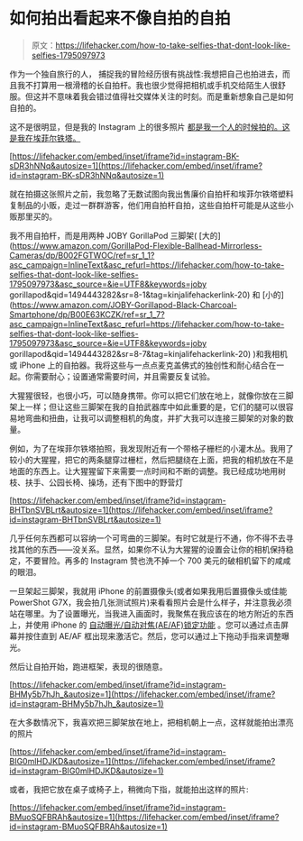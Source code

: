 # 如何拍出看起来不像自拍的自拍

> 原文：<https://lifehacker.com/how-to-take-selfies-that-dont-look-like-selfies-1795097973>

作为一个独自旅行的人， 捕捉我的冒险经历很有挑战性:我想把自己也拍进去，而且我不打算用一根滑稽的长自拍杆。我也很少觉得把相机或手机交给陌生人很舒服。但这并不意味着我会错过值得社交媒体关注的时刻。而是重新想象自己是如何自拍的。



这不是很明显，但是我的 Instagram 上的很多照片 [都是我一个人的时候拍的。这是我在埃菲尔铁塔。](https://www.instagram.com/superlee7/)

 [https://lifehacker.com/embed/inset/iframe?id=instagram-BK-sDR3hNNq&autosize=1](https://lifehacker.com/embed/inset/iframe?id=instagram-BK-sDR3hNNq&autosize=1) 

就在拍摄这张照片之前，我忽略了无数试图向我出售廉价自拍杆和埃菲尔铁塔塑料复制品的小贩，走过一群群游客，他们用自拍杆自拍，这些自拍杆可能是从这些小贩那里买的。

我不用自拍杆，而是用两种 JOBY GorillaPod 三脚架( [大的](https://www.amazon.com/GorillaPod-Flexible-Ballhead-Mirrorless-Cameras/dp/B002FGTWOC/ref=sr_1_1?asc_campaign=InlineText&asc_refurl=https://lifehacker.com/how-to-take-selfies-that-dont-look-like-selfies-1795097973&asc_source=&ie=UTF8&keywords=joby gorillapod&qid=1494443282&sr=8-1&tag=kinjalifehackerlink-20) 和 [小的](https://www.amazon.com/JOBY-Gorillapod-Black-Charcoal-Smartphone/dp/B00E63KCZK/ref=sr_1_7?asc_campaign=InlineText&asc_refurl=https://lifehacker.com/how-to-take-selfies-that-dont-look-like-selfies-1795097973&asc_source=&ie=UTF8&keywords=joby gorillapod&qid=1494443282&sr=8-7&tag=kinjalifehackerlink-20) )和我相机或 iPhone 上的自拍器。我将这些与一点点麦克盖佛式的独创性和耐心结合在一起。你需要耐心；设置通常需要时间，并且需要反复试验。

大猩猩很轻，也很小巧，可以随身携带。你可以把它们放在地上，就像你放在三脚架上一样；但让这些三脚架在我的自拍武器库中如此重要的是，它们的腿可以很容易地弯曲和扭曲，让我可以调整相机的角度，并扩大我可以连接三脚架的对象的数量。

例如，为了在埃菲尔铁塔拍照，我发现附近有一个带格子栅栏的小灌木丛。我用了较小的大猩猩，把它的两条腿穿过栅栏，然后把腿绕在上面，把我的相机放在不是地面的东西上。让大猩猩留下来需要一点时间和不断的调整。我已经成功地用树枝、扶手、公园长椅、操场，还有下图中的野营灯

 [https://lifehacker.com/embed/inset/iframe?id=instagram-BHTbnSVBLrt&autosize=1](https://lifehacker.com/embed/inset/iframe?id=instagram-BHTbnSVBLrt&autosize=1) 

几乎任何东西都可以容纳一个可弯曲的三脚架。有时它就是行不通，你不得不去寻找其他的东西——没关系。显然，如果你不认为大猩猩的设置会让你的相机保持稳定，不要冒险。再多的 Instagram 赞也洗不掉一个 700 美元的破相机留下的咸咸的眼泪。

一旦架起三脚架，我就用 iPhone 的前置摄像头(或者如果我用后置摄像头或佳能 PowerShot G7X，我会拍几张测试照片)来看看照片会是什么样子，并注意我必须站在哪里。为了设置曝光，当我进入画面时，我聚焦在我应该在的地方附近的东西上，并使用 iPhone 的 [自动曝光/自动对焦(AE/AF)锁定功能](http://iphonephotographyschool.com/ae-af-lock/) 。您可以通过点击屏幕并按住直到 AE/AF 框出现来激活它。然后，您可以通过上下拖动手指来调整曝光。

然后让自拍开始，跑进框架，表现的很随意。

 [https://lifehacker.com/embed/inset/iframe?id=instagram-BHMy5b7hJh_&autosize=1](https://lifehacker.com/embed/inset/iframe?id=instagram-BHMy5b7hJh_&autosize=1) 

在大多数情况下，我喜欢把三脚架放在地上，把相机朝上一点，这样就能拍出漂亮的照片

 [https://lifehacker.com/embed/inset/iframe?id=instagram-BIG0mlHDJKD&autosize=1](https://lifehacker.com/embed/inset/iframe?id=instagram-BIG0mlHDJKD&autosize=1) 

或者，我把它放在桌子或椅子上，稍微向下指，就能拍出这样的照片:

 [https://lifehacker.com/embed/inset/iframe?id=instagram-BMuoSQFBRAh&autosize=1](https://lifehacker.com/embed/inset/iframe?id=instagram-BMuoSQFBRAh&autosize=1)